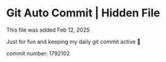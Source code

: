 # Git Auto Commit | Hidden File

This file was added Feb 12, 2025

Just for fun and keeping my daily git commit active 🤪

commit number: 1792102
